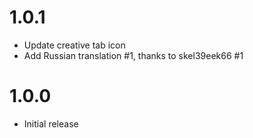 # 1.0.1

- Update creative tab icon
- Add Russian translation #1, thanks to skel39eek66 #1

# 1.0.0

- Initial release

#